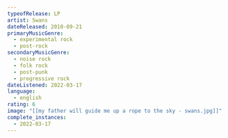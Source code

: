 ```yaml
---
typeofRelease: LP
artist: Swans
dateReleased: 2010-09-21
primaryMusicGenre:
  - experimental rock
  - post-rock
secondaryMusicGenre:
  - noise rock
  - folk rock
  - post-punk
  - progressive rock
dateListened: 2022-03-17
language:
  - english
rating: 6
image: "[[my father will guide me up a rope to the sky - swans.jpg]]"
complete_instances:
  - 2022-03-17
---
```

